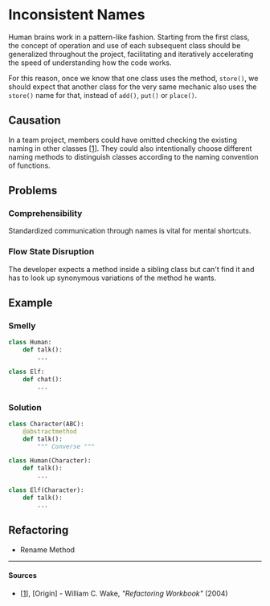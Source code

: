 # Inconsistent Names

Human brains work in a pattern-like fashion. Starting from the first class, the concept of operation and use of each subsequent class should be generalized throughout the project, facilitating and iteratively accelerating the speed of understanding how the code works.

For this reason, once we know that one class uses the method, `store()`, we should expect that another class for the very same mechanic also uses the `store()` name for that, instead of `add()`, `put()` or `place()`.

## Causation

In a team project, members could have omitted checking the existing naming in other classes [[1](#sources)]. They could also intentionally choose different naming methods to distinguish classes according to the naming convention of functions.

## Problems

### **Comprehensibility**

Standardized communication through names is vital for mental shortcuts.

### **Flow State Disruption**

The developer expects a method inside a sibling class but can't find it and has to look up synonymous variations of the method he wants.

## Example



### Smelly

```py
class Human:
    def talk():
        ...

class Elf:
    def chat():
        ...
```

### Solution

```py
class Character(ABC):
    @abstractmethod
    def talk():
        """ Converse """

class Human(Character):
    def talk():
        ...

class Elf(Character):
    def talk():
        ...
```



## Refactoring

- Rename Method

---

#### Sources

- [[1](#sources)], [Origin] - William C. Wake, _"Refactoring Workbook"_ (2004)
